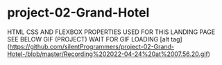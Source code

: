 # project-02-Grand-Hotel
HTML CSS AND FLEXBOX PROPERTIES USED FOR THIS LANDING PAGE 
SEE BELOW GIF (PROJECT)
WAIT FOR GIF LOADING
[alt tag] (https://github.com/silentProgrammers/project-02-Grand-Hotel-/blob/master/Recording%202022-04-24%20at%2007.56.20.gif)
